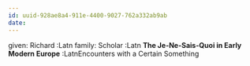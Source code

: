 ```yaml
---
id: uuid-928ae8a4-911e-4400-9027-762a332ab9ab
date: 
---
```


given: Richard :Latn
family: Scholar :Latn
**The Je-Ne-Sais-Quoi in Early Modern Europe** :LatnEncounters with a Certain Something